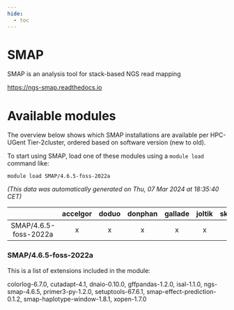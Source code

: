 ```yaml
---
hide:
  - toc
---
```


SMAP
====


SMAP is an analysis tool for stack-based NGS read mapping

https://ngs-smap.readthedocs.io
# Available modules


The overview below shows which SMAP installations are available per HPC-UGent Tier-2cluster, ordered based on software version (new to old).

To start using SMAP, load one of these modules using a `module load` command like:

```shell
module load SMAP/4.6.5-foss-2022a
```

*(This data was automatically generated on Thu, 07 Mar 2024 at 18:35:40 CET)*  

| |accelgor|doduo|donphan|gallade|joltik|skitty|
| :---: | :---: | :---: | :---: | :---: | :---: | :---: |
|SMAP/4.6.5-foss-2022a|x|x|x|x|x|x|


### SMAP/4.6.5-foss-2022a

This is a list of extensions included in the module:

colorlog-6.7.0, cutadapt-4.1, dnaio-0.10.0, gffpandas-1.2.0, isal-1.1.0, ngs-smap-4.6.5, primer3-py-1.2.0, setuptools-67.6.1, smap-effect-prediction-0.1.2, smap-haplotype-window-1.8.1, xopen-1.7.0